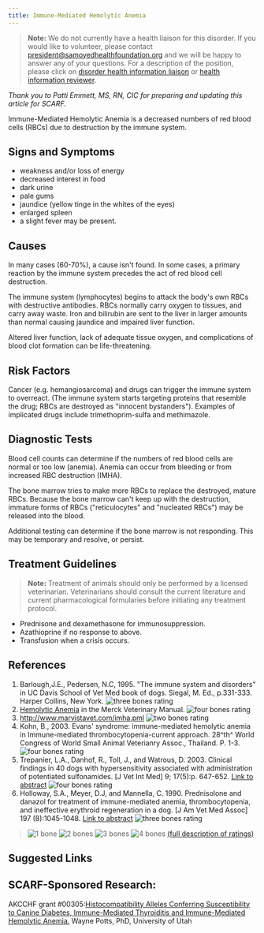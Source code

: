 ```yaml
---
title: Immune-Mediated Hemolytic Anemia
---
```

> **Note:** We do not currently have a health liaison for this disorder.
> If you would like to volunteer, please contact
> [president@samoyedhealthfoundation.org](mailto:president@samoyedhealthfoundation.org?subject=Questions%20about%20becoming%20a%20Health%20Information%20Liaison%20or%20Reviewer)
> and we will be happy to answer any of your questions.
> For a description of the position, please click on
> [disorder health information liaison](/become-a-health-information-liaison)
> or
> [health information reviewer](/become-a-health-information-reviewer).

*Thank you to Patti Emmett, MS, RN, CIC for preparing and updating this article for SCARF.*

Immune-Mediated Hemolytic Anemia is a decreased numbers of red blood cells (RBCs) due to destruction by the
immune system.

## Signs and Symptoms

* weakness and/or loss of energy
* decreased interest in food
* dark urine
* pale gums
* jaundice (yellow tinge in the whites of the eyes)
* enlarged spleen
* a slight fever may be present.

## Causes

In many cases (60-70%), a cause isn't found.  In some cases, a primary
reaction by the immune system precedes the act of red blood cell
destruction.

The immune system (lymphocytes) begins to attack the body's own RBCs
with destructive antibodies. RBCs normally carry oxygen to tissues, and
carry away waste.  Iron and bilirubin are sent to the liver in larger
amounts than normal causing jaundice and impaired liver function.

Altered liver function, lack of adequate tissue oxygen, and
complications of blood clot formation can be life-threatening.

## Risk Factors

Cancer (e.g. hemangiosarcoma) and drugs can trigger the immune system to
overreact.  (The immune system starts targeting proteins that resemble
the drug; RBCs are destroyed as "innocent bystanders").  Examples of
implicated drugs include trimethoprim-sulfa and methimazole.

## Diagnostic Tests

Blood cell counts can determine if the numbers of red blood cells are
normal or too low (anemia).  Anemia can occur from bleeding or from
increased RBC destruction (IMHA).

The bone marrow tries to make more RBCs to replace the destroyed, mature
RBCs.  Because the bone marrow can't keep up with the destruction,
immature forms of RBCs ("reticulocytes" and "nucleated RBCs") may be
released into the blood.

Additional testing can determine if the bone marrow is not responding.
This may be temporary and resolve, or persist.

## Treatment Guidelines

> **Note:** Treatment of animals should only be performed by a licensed
> veterinarian. Veterinarians should consult the current literature and
> current pharmacological formularies before initiating any treatment
> protocol.

* Prednisone and dexamethasone for immunosuppression.
* Azathioprine if no response to above.
* Transfusion when a crisis occurs.

## References

1. Barlough,J.E., Pedersen, N.C, 1995. "The immune system and
   disorders" in UC Davis School of Vet Med book of dogs.  Siegal, M.
   Ed., p.331-333. Harper Collins, New York. ![three bones
   rating](/img/3-bones.gif)
2. [Hemolytic
   Anemia](https://www.merckvetmanual.com/circulatory-system/anemia/hemolytic-anemia-in-animals)
   in the Merck Veterinary Manual.  ![four bones
   rating](/img/4-bones.gif)
3. <http://www.marvistavet.com/imha.pml>
   ![two bones
   rating](/img/2-bones.gif)
4. Kohn, B., 2003.  Evans' syndrome: immune-mediated hemolytic anemia
   in Immune-mediated thrombocytopenia-current approach.  28^th^ World
   Congress of World Small Animal Veterianry Assoc., Thailand. P. 1-3.
   ![four bones
   rating](/img/4-bones.gif)
5. Trepanier, L.A., Danhof, R., Toll, J., and Watrous, D.  2003.
   Clinical findings in 40 dogs with hypersensitivity associated with
   administration of potentiated sulfonamides.  \[J Vet Int
   Med] 9; 17(5):p. 647-652. [Link to
   abstract](http://www.ncbi.nlm.nih.gov/entrez/query.fcgi?db=pubmed&cmd=Retrieve&dopt=AbstractPlus&list_uids=14529130&query_hl=5&itool=pubmed_docsum)
   ![four bones
   rating](/img/4-bones.gif)
6. Holloway, S.A., Meyer, D.J, and Mannella, C. 1990.  Prednisolone and
   danazol for treatment of immune-mediated anemia, thrombocytopenia,
   and ineffective erythroid regeneration in a dog.  \[J Am Vet Med
   Assoc]  197 (8):1045-1048. [Link to
   abstract](http://www.ncbi.nlm.nih.gov/entrez/query.fcgi?db=pubmed&cmd=Retrieve&dopt=AbstractPlus&list_uids=2243038&query_hl=7&itool=pubmed_docsum) ![three
   bones rating](/img/3-bones.gif)

> ![1 bone](/img/1-bone.gif)
> ![2 bones](/img/2-bones.gif)
> ![3 bones](/img/3-bones.gif)
> ![4 bones](/img/4-bones.gif)
> [(full description of ratings)](/diseases/ratings-what-do-they-mean)

## Suggested Links

## SCARF-Sponsored Research:

AKCCHF grant #00305:[Histocompatibility Alleles Conferring
Susceptibility to Canine Diabetes, Immune-Mediated Thyroiditis and
Immune-Mediated Hemolytic
Anemia.](/research/current-studies/akcchf-grant-305)  Wayne Potts, PhD, University of Utah